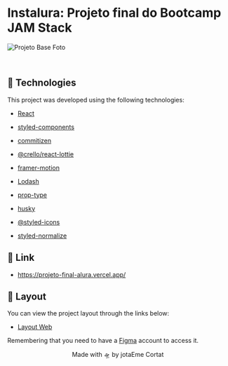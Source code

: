 # Instalura: Projeto final do Bootcamp JAM Stack

![Projeto Base Foto](https://raw.githubusercontent.com/alura-challenges/instalura-base/main/_docs/projeto-base.png)

<br>

## 🧪 Technologies

This project was developed using the following technologies:

- [React](https://reactjs.org)
- [styled-components](https://styled-components.com/)

- [commitizen](https://github.com/commitizen/cz-cli)
- [@crello/react-lottie](https://crello.github.io/react-lottie/)
- [framer-motion](https://www.framer.com/motion/)
- [Lodash](https://lodash.com/)
- [prop-type]()
- [husky](https://typicode.github.io/husky/#/)
- [@styled-icons](https://styled-icons.js.org/)
- [styled-normalize](https://github.com/sergeysova/styled-normalize)



## 🚀 Link
 - https://projeto-final-alura.vercel.app/

## 🔖 Layout

You can view the project layout through the links below:

- [Layout Web](https://www.figma.com/file/Veefm1pjkeTFcJC7BUqHge/Instalura?node-id=0%3A1) 

Remembering that you need to have a [Figma](http://figma.com/) account to access it.

<p align="center">Made with 🛸 by jotaEme Cortat</p>